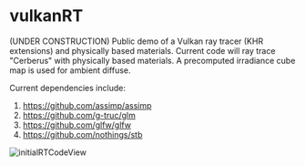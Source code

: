 # vulkanRT
(UNDER CONSTRUCTION) Public demo of a Vulkan ray tracer (KHR extensions) and physically based materials. Current code will ray trace "Cerberus" with physically based materials. A precomputed irradiance cube map is used for ambient diffuse.

Current dependencies include:
1. https://github.com/assimp/assimp
2. https://github.com/g-truc/glm
3. https://github.com/glfw/glfw
4. https://github.com/nothings/stb

![initialRTCodeView](https://user-images.githubusercontent.com/77579409/127026759-bddbfbb3-5c93-4af9-b410-513d561e3192.jpg)
